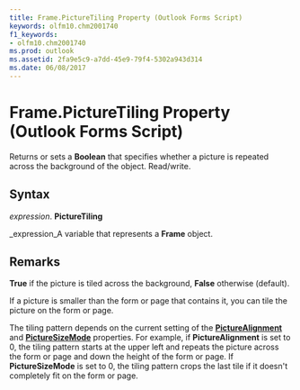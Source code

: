 ```yaml
---
title: Frame.PictureTiling Property (Outlook Forms Script)
keywords: olfm10.chm2001740
f1_keywords:
- olfm10.chm2001740
ms.prod: outlook
ms.assetid: 2fa9e5c9-a7dd-45e9-79f4-5302a943d314
ms.date: 06/08/2017
---
```



# Frame.PictureTiling Property (Outlook Forms Script)

Returns or sets a  **Boolean** that specifies whether a picture is repeated across the background of the object. Read/write.


## Syntax

 _expression_. **PictureTiling**

 _expression_A variable that represents a  **Frame** object.


## Remarks

 **True** if the picture is tiled across the background, **False** otherwise (default).

If a picture is smaller than the form or page that contains it, you can tile the picture on the form or page.

The tiling pattern depends on the current setting of the  **[PictureAlignment](frame-picturealignment-property-outlook-forms-script.md)** and **[PictureSizeMode](frame-picturesizemode-property-outlook-forms-script.md)** properties. For example, if **PictureAlignment** is set to 0, the tiling pattern starts at the upper left and repeats the picture across the form or page and down the height of the form or page. If **PictureSizeMode** is set to 0, the tiling pattern crops the last tile if it doesn't completely fit on the form or page.



